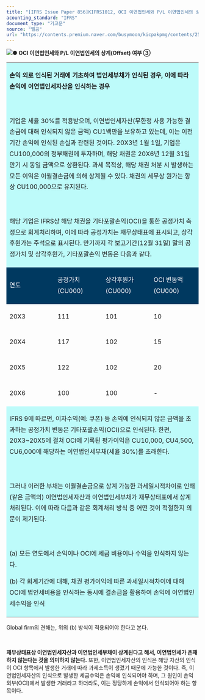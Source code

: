 ```yaml
---
title: "[IFRS Issue Paper 856]KIFRS1012, OCI 이연법인세와 P/L 이연법인세의 상계(Offset) 여부 ③"
acounting_standard: "IFRS"
document_type: "기고문"
source: "엘곰"
url: "https://contents.premium.naver.com/busymoon/kicpakpmg/contents/250619112616539vh"
---
```

![](https://n2.news.naver.com/l.gif?type=content)**● OCI 이연법인세와 P/L 이연법인세의 상계(Offset) 여부 ③**

<table style=""><tbody><tr><td colspan="4" rowspan="1" style="width: 100.0%; height: 32.25px;  background-color: #bdfbfa;"><div><p style="line-height:1.8;"><span style=""><b>손익 외로 인식된 거래에 기초하여 법인세부채가 인식된 경우, 이에 따라 손익에 이연법인세자산을 인식하는 경우</b></span></p></div><div><p style="line-height:1.8;"><span style=""><b>​</b></span></p></div><div><p style="line-height:1.8;"><span style="">기업은 세율 30%를 적용받으며, 이연법인세자산(무한정 사용 가능한 결손금에 대해 인식되지 않은 금액) CU1백만을 보유하고 있는데, 이는 이전 기간 손익에 인식된 손실과 관련된 것이다. 20X3년 1월 1일, 기업은 CU100,000의 정부채권에 투자하며, 해당 채권은 20X6년 12월 31일 만기 시 동일 금액으로 상환된다. 과세 목적상, 해당 채권 처분 시 발생하는 모든 이익은 이월결손금에 의해 상계될 수 있다. 채권의 세무상 원가는 항상 CU100,000으로 유지된다.</span></p></div><div><p style="line-height:1.8;"><span style="">​</span></p></div><div><p style="line-height:1.8;"><span style="">해당 기업은 IFRS상 해당 채권을 기타포괄손익(OCI)을 통한 공정가치 측정으로 회계처리하며, 이에 따라 공정가치는 재무상태표에 표시되고, 상각후원가는 주석으로 표시된다. 만기까지 각 보고기간(12월 31일) 말의 공정가치 및 상각후원가, 기타포괄손익 변동은 다음과 같다.</span></p></div></td></tr><tr><td colspan="1" rowspan="1" style="width: 25.0%; height: 32.25px;  background-color: #003960;"><div><p style="line-height:1.8;"><span style="color:#ffffff;">연도</span></p></div></td><td colspan="1" rowspan="1" style="width: 25.0%; height: 32.25px;  background-color: #003960;"><div><p style="line-height:1.8;"><span style="color:#ffffff;">공정가치(CU000)</span></p></div></td><td colspan="1" rowspan="1" style="width: 25.0%; height: 32.25px;  background-color: #003960;"><div><p style="line-height:1.8;"><span style="color:#ffffff;">상각후원가(CU000)</span></p></div></td><td colspan="1" rowspan="1" style="width: 25.0%; height: 32.25px;  background-color: #003960;"><div><p style="line-height:1.8;"><span style="color:#ffffff;">OCI 변동액(CU000)</span></p></div></td></tr><tr><td colspan="1" rowspan="1" style="width: 25.0%; height: 16.13px;  "><div><p style="line-height:1.8;"><span style="">20X3</span></p></div></td><td colspan="1" rowspan="1" style="width: 25.0%; height: 16.13px;  "><div><p style="line-height:1.8;"><span style="">111</span></p></div></td><td colspan="1" rowspan="1" style="width: 25.0%; height: 16.13px;  "><div><p style="line-height:1.8;"><span style="">101</span></p></div></td><td colspan="1" rowspan="1" style="width: 25.0%; height: 16.13px;  "><div><p style="line-height:1.8;"><span style="">10</span></p></div></td></tr><tr><td colspan="1" rowspan="1" style="width: 25.0%; height: 16.12px;  "><div><p style="line-height:1.8;"><span style="">20X4</span></p></div></td><td colspan="1" rowspan="1" style="width: 25.0%; height: 16.12px;  "><div><p style="line-height:1.8;"><span style="">117</span></p></div></td><td colspan="1" rowspan="1" style="width: 25.0%; height: 16.12px;  "><div><p style="line-height:1.8;"><span style="">102</span></p></div></td><td colspan="1" rowspan="1" style="width: 25.0%; height: 16.12px;  "><div><p style="line-height:1.8;"><span style="">15</span></p></div></td></tr><tr><td colspan="1" rowspan="1" style="width: 25.0%; height: 16.13px;  "><div><p style="line-height:1.8;"><span style="">20X5</span></p></div></td><td colspan="1" rowspan="1" style="width: 25.0%; height: 16.13px;  "><div><p style="line-height:1.8;"><span style="">122</span></p></div></td><td colspan="1" rowspan="1" style="width: 25.0%; height: 16.13px;  "><div><p style="line-height:1.8;"><span style="">102</span></p></div></td><td colspan="1" rowspan="1" style="width: 25.0%; height: 16.13px;  "><div><p style="line-height:1.8;"><span style="">20</span></p></div></td></tr><tr><td colspan="1" rowspan="1" style="width: 25.0%; height: 8.06px;  "><div><p style="line-height:1.8;"><span style="">20X6</span></p></div></td><td colspan="1" rowspan="1" style="width: 25.0%; height: 8.06px;  "><div><p style="line-height:1.8;"><span style="">100</span></p></div></td><td colspan="1" rowspan="1" style="width: 25.0%; height: 8.06px;  "><div><p style="line-height:1.8;"><span style="">100</span></p></div></td><td colspan="1" rowspan="1" style="width: 25.0%; height: 8.06px;  "><div><p style="line-height:1.8;"><span style="">-</span></p></div></td></tr><tr><td colspan="4" rowspan="1" style="width: 100.0%; height: 8.06px;  background-color: #bdfbfa;"><div><p style="line-height:1.8;"><span style="">IFRS 9에 따르면, 이자수익(예: 쿠폰) 등 손익에 인식되지 않은 금액을 초과하는 공정가치 변동은 기타포괄손익(OCI)으로 인식된다. 한편, 20X3~20X5에 걸쳐 OCI에 기록된 평가이익은 CU10,000, CU4,500, CU6,000에 해당하는 이연법인세부채(세율 30%)를 초래한다.</span></p></div><div><p style="line-height:1.8;"><span style="">​</span></p></div><div><p style="line-height:1.8;"><span style="">그러나 이러한 부채는 이월결손금으로 상계 가능한 과세일시적차이로 인해 (같은 금액의) 이연법인세자산과 이연법인세부채가 재무상태표에서 상계 처리된다. 이에 따라 다음과 같은 회계처리 방식 중 어떤 것이 적절한지 의문이 제기된다.</span></p></div><div><p style="line-height:1.8;"><span style="">​</span></p></div><div><p style="line-height:1.8;"><span style="">(a) 모든 연도에서 손익이나 OCI에 세금 비용이나 수익을 인식하지 않는다.</span></p></div><div><p style="line-height:1.8;"><span style="">(b) 각 회계기간에 대해, 채권 평가이익에 따른 과세일시적차이에 대해 OCI에 법인세비용을 인식하는 동시에 결손금을 활용하여 손익에 이연법인세수익을 인식</span></p></div></td></tr></tbody></table>

Global firm의 견해는, 위의 (b) 방식이 적용되어야 한다고 본다.

​

**재무상태표상 이연법인세자산과 이연법인세부채이 상계된다고 해서, 이연법인세가 존재하지 않는다는 것을 의미하지 않는다.** 또한, 이연법인세자산의 인식은 해당 자산의 인식이 OCI 항목에서 발생한 거래에 따라 과세소득이 생겼기 때문에 가능한 것이다. 즉, 이연법인세자산의 인식으로 발생한 세금수익은 손익에 인식되어야 하며, 그 원인이 손익 외부(OCI)에서 발생한 거래라고 하더라도, 이는 정당하게 손익에서 인식되어야 하는 항목이다.
